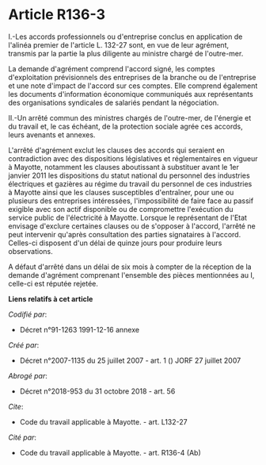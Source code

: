 # Article R136-3

I.-Les accords professionnels ou d'entreprise conclus en application de l'alinéa premier de l'article L. 132-27 sont, en vue
de leur agrément, transmis par la partie la plus diligente au ministre chargé de l'outre-mer. 

La demande d'agrément comprend l'accord signé, les comptes d'exploitation prévisionnels des entreprises de la branche ou de
l'entreprise et une note d'impact de l'accord sur ces comptes. Elle comprend également les documents d'information économique
communiqués aux représentants des organisations syndicales de salariés pendant la négociation. 

II.-Un arrêté commun des ministres chargés de l'outre-mer, de l'énergie et du travail et, le cas échéant, de la protection
sociale agrée ces accords, leurs avenants et annexes. 

L'arrêté d'agrément exclut les clauses des accords qui seraient en contradiction avec des dispositions législatives et
réglementaires en vigueur à Mayotte, notamment les clauses aboutissant à substituer avant le 1er janvier 2011 les
dispositions du statut national du personnel des industries électriques et gazières au régime du travail du personnel de ces
industries à Mayotte ainsi que les clauses susceptibles d'entraîner, pour une ou plusieurs des entreprises intéressées,
l'impossibilité de faire face au passif exigible avec son actif disponible ou de compromettre l'exécution du service public
de l'électricité à Mayotte. Lorsque le représentant de l'Etat envisage d'exclure certaines clauses ou de s'opposer à
l'accord, l'arrêté ne peut intervenir qu'après consultation des parties signataires à l'accord. Celles-ci disposent d'un
délai de quinze jours pour produire leurs observations. 

A défaut d'arrêté dans un délai de six mois à compter de la réception de la demande d'agrément comprenant l'ensemble des
pièces mentionnées au I, celle-ci est réputée rejetée.

**Liens relatifs à cet article**

_Codifié par_:

  - Décret n°91-1263 1991-12-16 annexe

_Créé par_:

  - Décret n°2007-1135 du 25 juillet 2007 - art. 1 () JORF 27 juillet 2007

_Abrogé par_:

  - Décret n°2018-953 du 31 octobre 2018 - art. 56

_Cite_:

  - Code du travail applicable à Mayotte. - art. L132-27

_Cité par_:

  - Code du travail applicable à Mayotte. - art. R136-4 (Ab)
